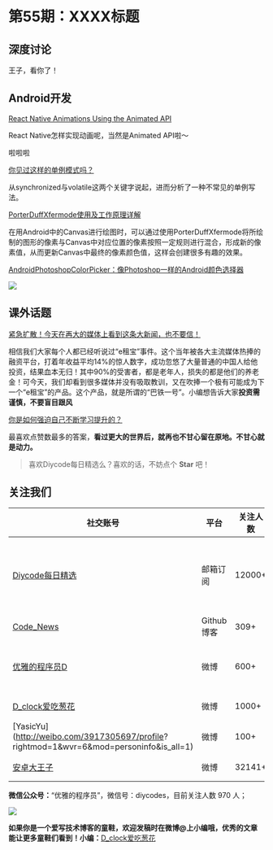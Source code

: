 # 第55期：XXXX标题

## 深度讨论

[]()

王子，看你了！

## Android开发

[React Native Animations Using the Animated API](https://medium.com/@dabit3/react-native-animations-using-the-animated-api-ebe8e0669fae#.4fcvnbu3i)

React Native怎样实现动画呢，当然是Animated API啦～

[]()

啦啦啦

[你见过这样的单例模式吗？](http://mp.weixin.qq.com/s?__biz=MzA5MzI3NjE2MA==&mid=2650236548&idx=1&sn=b6c2e406b0b67874cd55a5638ef3c3c0&scene=1&srcid=0802DVnCp2PMe1pSKoFYu4ay#wechat_redirect)

从synchronized与volatile这两个关键字说起，进而分析了一种不常见的单例写法。

[PorterDuffXfermode使用及工作原理详解](http://blog.csdn.net/iispring/article/details/50472485)

在用Android中的Canvas进行绘图时，可以通过使用PorterDuffXfermode将所绘制的图形的像素与Canvas中对应位置的像素按照一定规则进行混合，形成新的像素值，从而更新Canvas中最终的像素颜色值，这样会创建很多有趣的效果。

[AndroidPhotoshopColorPicker：像Photoshop一样的Android颜色选择器](https://github.com/AzeeSoft/AndroidPhotoshopColorPicker)

![](https://github.com/AzeeSoft/AndroidPhotoshopColorPicker/blob/master/raw/screen_1.jpg?raw=true)

## 课外话题

[紧急扩散！今天在再大的媒体上看到这条大新闻，也不要信！](http://weibo.com/ttarticle/p/show?id=2309404004498552023211)

相信我们大家每个人都已经听说过“e租宝”事件。这个当年被各大主流媒体热捧的融资平台，打着年收益平均14%的惊人数字，成功忽悠了大量普通的中国人给他投资，结果血本无归！其中90%的受害者，都是老年人，损失的都是他们的养老金！可今天，我们却看到很多媒体并没有吸取教训，又在吹捧一个极有可能成为下一个“e租宝”的产品。这个产品，就是所谓的“巴铁一号”。小编想告诉大家**投资需谨慎，不要盲目跟风**

[你是如何强迫自己不断学习提升的？](https://www.zhihu.com/question/23475328)

最喜欢点赞数最多的答案，**看过更大的世界后，就再也不甘心留在原地。不甘心就是动力。**

> 喜欢Diycode每日精选么？喜欢的话，不妨点个 **Star** 吧！

## 关注我们

| 社交账号  |  平台  | 关注人数 | 说明 |
| -------- | -------- | -------- | -------- |
| [Diycode每日精选](http://list.qq.com/cgi-bin/qf_invite?id=d469993d2c888e971c0fbb2309c4d84256968386b126b967)|   邮箱订阅  | 12000+ | 每日分享一次Android、iOS、Swfit技术干货  |
| [Code_News](https://github.com/DiyCodes/code_news) |    Github博客  |309+ | 每日邮件推送列表  |
| [优雅的程序员D](http://weibo.com/u/5891258264) |   微博  | 600+ | 官方微博，每日分享开源信息  |
| [D_clock爱吃葱花](http://weibo.com/u/2480694892)  |   微博  | 1000+ | 日报发起人  |
|[YasicYu](http://weibo.com/3917305697/profile? rightmod=1&wvr=6&mod=personinfo&is_all=1)  |   微博  | 100+ | 日报发起人  |
|[安卓大王子](http://weibo.com/apkbus/)   |   微博  | 32141+ | 日报发起人  |



**微信公众号：**“优雅的程序员”，微信号：diycodes，目前关注人数 970 人；

![](http://upload-images.jianshu.io/upload_images/1846413-b42abfa70f909099.jpg?imageMogr2/auto-orient/strip%7CimageView2/2/w/1240)

**如果你是一个爱写技术博客的童鞋，欢迎发稿时在微博@上小编哦，优秀的文章能让更多童鞋们看到！小编：**[D_clock爱吃葱花](http://weibo.com/2480694892/profile?rightmod=1&wvr=6&mod=personinfo&is_all=1)
